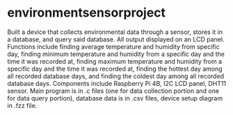# environmentsensorproject
Built a device that collects environmental data through a sensor, stores it in a database, and query said database. All output displayed on an LCD panel.
Functions include finding average temperature and humidity from specific day, finding minimum temperature and humidity from a specific day and the time it was recorded at,
finding maximum temperature and humidity from a specific day and the time it was recorded at, finding the hottest day among all recorded database days, and finding the coldest day
among all recorded database days.
Components include Raspberry Pi 4B, I2C LCD panel, DHT11 sensor.
Main program is in .c files (one for data collection portion and one for data query portion), database data is in .csv files, device setup diagram in .fzz file. 
